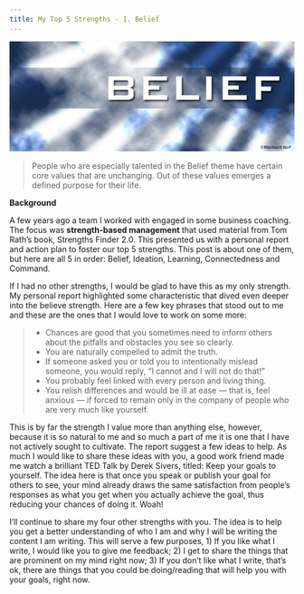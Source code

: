 ```yaml
---
title: My Top 5 Strengths - 1. Belief
---
```


![Belief Background](belief.png)

> People who are especially talented in the Belief theme have certain core values that are unchanging. Out of these values emerges a defined purpose for their life.

**Background**  

A few years ago a team I worked with engaged in some business coaching. The focus was **strength-based management** that used material from Tom Rath’s book, Strengths Finder 2.0. This presented us with a personal report and action plan to foster our top 5 strengths. This post is about one of them, but here are all 5 in order: Belief, Ideation, Learning, Connectedness and Command.  

If I had no other strengths, I would be glad to have this as my only strength. My personal report highlighted some characteristic that dived even deeper into the believe strength. Here are a few key phrases that stood out to me and these are the ones that I would love to work on some more:  

> * Chances are good that you sometimes need to inform others about the pitfalls and obstacles you see so clearly.  
> * You are naturally compelled to admit the truth.  
> * If someone asked you or told you to intentionally mislead someone, you would reply, “I cannot and I will not do that!”  
> * You probably feel linked with every person and living thing.  
> * You relish differences and would be ill at ease — that is, feel anxious — if forced to remain only in the company of people who are very much like yourself.  

This is by far the strength I value more than anything else, however, because it is so natural to me and so much a part of me it is one that I have not actively sought to cultivate. The report suggest a few ideas to help. As much I would like to share these ideas with you, a good work friend made me watch a brilliant TED Talk by Derek Sivers, titled: Keep your goals to yourself. The idea here is that once you speak or publish your goal for others to see, your mind already draws the same satisfaction from people’s responses as what you get when you actually achieve the goal, thus reducing your chances of doing it. Woah!  

I’ll continue to share my four other strengths with you. The idea is to help you get a better understanding of who I am and why I will be writing the content I am writing. This will serve a few purposes, 1) If you like what I write, I would like you to give me feedback; 2) I get to share the things that are prominent on my mind right now; 3) If you don’t like what I write, that’s ok, there are things that you could be doing/reading that will help you with your goals, right now.